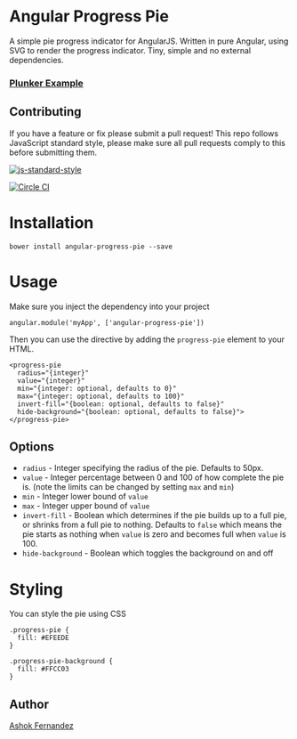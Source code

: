 # Angular Progress Pie
A simple pie progress indicator for AngularJS. Written in pure Angular, using SVG to render the progress indicator. Tiny, simple and no external dependencies.

### [Plunker Example](https://plnkr.co/edit/1M7QX2Etd0UGhEtvYIRQ?p=preview)

## Contributing
If you have a feature or fix please submit a pull request! This repo follows JavaScript standard style, please make sure all pull requests comply to this before submitting them.

[![js-standard-style](https://cdn.rawgit.com/feross/standard/master/badge.svg)](https://github.com/feross/standard)

[![Circle CI](https://circleci.com/gh/mishguruorg/angular-progress-pie/tree/master.svg?style=svg&circle-token=2c7afd26d9e20abd32ac9843021525f750eeca55)](https://circleci.com/gh/mishguruorg/angular-progress-pie/tree/master)


# Installation
`bower install angular-progress-pie --save`

# Usage
Make sure you inject the dependency into your project

`angular.module('myApp', ['angular-progress-pie'])`

Then you can use the directive by adding the `progress-pie` element to your HTML.

```
<progress-pie 
  radius="{integer}"
  value="{integer}" 
  min="{integer: optional, defaults to 0}"
  max="{integer: optional, defaults to 100}"
  invert-fill="{boolean: optional, defaults to false}"
  hide-background="{boolean: optional, defaults to false}">
</progress-pie>
```                

## Options
 * `radius`  - Integer specifying the radius of the pie. Defaults to 50px.
 * `value`  - Integer percentage between 0 and 100 of how complete the pie is. (note the limits can be changed by setting `max` and `min`)
 * `min` - Integer lower bound of `value`
 * `max` - Integer upper bound of `value`
 * `invert-fill` - Boolean which determines if the pie builds up to a full pie, or shrinks from a full pie to nothing. Defaults to `false` which means the pie starts as nothing when `value` is zero and becomes full when `value` is 100.
  * `hide-background` - Boolean which toggles the background on and off
 
# Styling
You can style the pie using CSS
```
.progress-pie {
  fill: #EFEEDE
}

.progress-pie-background {
  fill: #FFCC03
}
```

## Author
[Ashok Fernandez](https://github.com/ashokfernandez)
